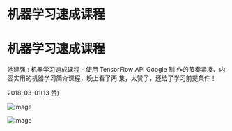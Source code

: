 # 机器学习速成课程

# 机器学习速成课程

池建强 : 机器学习速成课程 - 使用 TensorFlow API Google 制 作的节奏紧凑、内容实用的机器学习简介课程，晚上看了两 集，太赞了，还给了学习前提条件！

2018-03-01(13 赞)

![image](img/Image_048.png)

![image](img/Image_049.png)